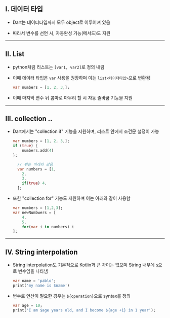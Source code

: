 ## I. 데이터 타입

- Dart는 데이터타입까지 모두 object로 이루어져 있음

- 따라서 변수를 선언 시, 자동완성 기능(메서드)도 지원

___

## II. List

- python처럼 리스트는 `[var1, var2]`로 정의 내림

- 이때 데이터 타입은 `var` 사용을 권장하며 이는 `list<데이터타입>`으로 변환됨
  
  ```dart
  var numbers = [1, 2, 3,];
  ```

- 이때 마지막 변수 뒤 콤마로 마무리 할 시 자동 줄바꿈 기능을 지원

___

## III. collection ..

- Dart에서는 "collection if" 기능을 지원하며, 리스트 안에서 조건문 설정이 가능
  
  ```dart
  var numbers = [1, 2, 3,];
  if (true) {
      numbers.add(4)
  };
  
    // 위는 아래와 같음 
    var numbers = [1,
      2,
      3,
      if(true) 4,
    ];
  ```

- 또한 "collection for" 기능도 지원하며 이는 아래와 같이 사용함
  
  ```dart
  var numbers = [1,2,3];
  var newNumbwers = [
      4,
      5,
      for(var i in numbers) i
  ];
  ```

____

## IV. String interpolation

- String interpolation도 기본적으로 Kotlin과 큰 차이는 없으며 String 내부에 `$`으로 변수임을 나타냄
  
  ```dart
  var name = 'pablo';
  print('my name is $name')
  ```

- 변수로 연산이 필요한 경우는 `${operation}`으로 syntax를 정의
  
  ```dart
  var age = 10;
  print('I am $age years old, and I become ${age +1} in 1 year');
  ```
